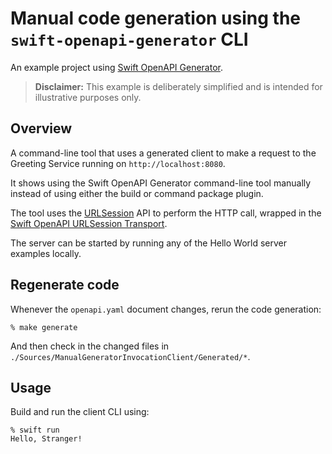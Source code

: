 # Manual code generation using the `swift-openapi-generator` CLI

An example project using [Swift OpenAPI Generator](https://github.com/apple/swift-openapi-generator).

> **Disclaimer:** This example is deliberately simplified and is intended for illustrative purposes only.

## Overview

A command-line tool that uses a generated client to make a request to the Greeting Service running on `http://localhost:8080`.

It shows using the Swift OpenAPI Generator command-line tool manually instead of using either the build or command package plugin.

The tool uses the [URLSession](https://developer.apple.com/documentation/foundation/urlsession) API to perform the HTTP call, wrapped in the [Swift OpenAPI URLSession Transport](https://github.com/apple/swift-openapi-urlsession).

The server can be started by running any of the Hello World server examples locally.

## Regenerate code

Whenever the `openapi.yaml` document changes, rerun the code generation:

```console
% make generate
```

And then check in the changed files in `./Sources/ManualGeneratorInvocationClient/Generated/*`.

## Usage

Build and run the client CLI using:

```console
% swift run
Hello, Stranger!
```
